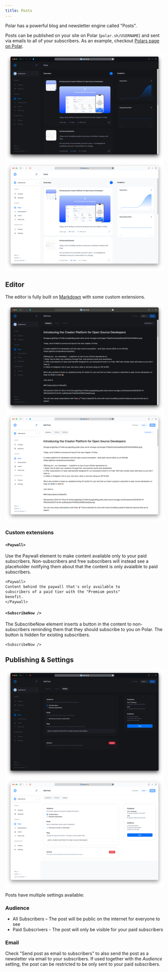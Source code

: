 ```yaml
---
title: Posts
---
```


Polar has a powerful blog and newsletter engine called "Posts".

Posts can be published on your site on Polar (`polar.sh/USERNAME`) and sent via emails to all of your subscribers. As an example, checkout [Polars page on Polar](https://polar.sh/polarsource).

![Posts](../../assets/maintainers/posts/posts-maintainer-list-dark.png#only-dark)
![Posts](../../assets/maintainers/posts/posts-maintainer-list-light.png#only-light)

## Editor

The editor is fully built on [Markdown](https://www.markdownguide.org/basic-syntax/) with some custom extensions.

![Posts](../../assets/maintainers/posts/posts-editor-dark.png#only-dark)
![Posts](../../assets/maintainers/posts/posts-editor-light.png#only-light)

### Custom extensions

#### `<Paywall>`

Use the Paywall element to make content available only to your paid subscribers. Non-subscribers and free subscribers will instead see a placeholder notifying them about that the content is only avaialble to paid subscribers.

```
<Paywall>
Content behind the paywall that's only available to
subscribers of a paid tier with the "Premium posts"
benefit.
</Paywall>
```

#### `<SubscribeNow />`

The SubscribeNow element inserts a button in the content to non-subscribers reminding them that they should subscribe to you on Polar. The button is hidden for existing subscribers.

```
<SubscribeNow />
```

## Publishing & Settings

![Posts](../../assets/maintainers/posts/posts-settings-dark.png#only-dark)
![Posts](../../assets/maintainers/posts/posts-settings-light.png#only-light)

Posts have multiple settings available:

### Audience

* All Subscribers – The post will be public on the internet for everyone to see
* Paid Subscrivers - The post will only be visible for your paid subscribers

### Email

Check "Send post as email to subscribers" to also send the post as a newsletter via email to your subscribers. If used together with the _Audience_ setting, the post can be restricted to be only sent to your paid subscribers.

